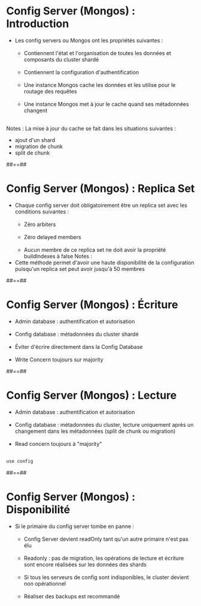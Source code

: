 <!-- .slide -->
# Config Server (Mongos) : Introduction
- Les config servers ou Mongos ont les propriétés suivantes :<br/><br/>
    - Contiennent l'état et l'organisation de toutes les données et composants du cluster shardé <br/><br/>
    - Contiennent la configuration d'authentification <br/><br/>
    - Une instance Mongos cache les données et les utilise pour le routage des requêtes <br/><br/>
    - Une instance Mongos met à jour le cache quand ses métadonnées changent <br/><br/>

Notes :
La mise à jour du cache se fait dans les situations suivantes :
 - ajout d'un shard
 - migration de chunk
 - split de chunk
 
##==##

<!-- .slide-->
# Config Server (Mongos) : Replica Set
- Chaque config server doit obligatoirement être un replica set avec les conditions suivantes :<br/><br/>
    - Zéro arbiters <br/><br/>
    - Zéro delayed members <br/><br/>
    - Aucun membre de ce replica set ne doit avoir la propriété buildIndexes à false
Notes :
- Cette méthode permet d'avoir une haute disponibilité de la configuration puisqu'un replica set peut avoir jusqu'à 50 membres

##==##

<!-- .slide -->
# Config Server (Mongos) : Écriture
- Admin database : authentification et autorisation <br/><br/>
- Config database : métadonnées du cluster shardé <br/><br/>
- Éviter d'écrire directement dans la Config Database <br/><br/>
- Write Concern toujours sur majority


##==##

<!-- .slide: class="with-code inconsolata" -->
# Config Server (Mongos) : Lecture
- Admin database : authentification et autorisation <br/><br/>
- Config database : métadonnées du cluster, lecture uniquement après un changement dans les métadonnées (split de chunk ou migration) <br/><br/>
- Read concern toujours à "majority"
<br/><br/>
```sh
use config
```
<!-- .element: class="big-code" -->

##==##

<!-- .slide -->
# Config Server (Mongos) : Disponibilité
- Si le primaire du config server tombe en panne : <br/><br/>
    - Config Server devient readOnly tant qu'un autre primaire n'est pas élu <br/><br/>
    - Readonly : pas de migration, les opérations de lecture et écriture sont encore réalisées sur les données des shards <br/><br/>
    - Si tous les serveurs de config sont indisponibles, le cluster devient non opérationnel <br/><br/>
    - Réaliser des backups est recommandé

